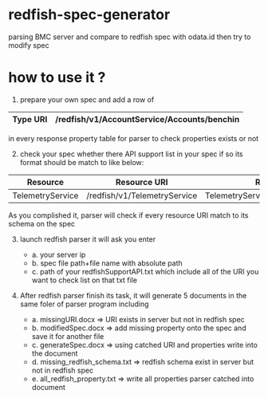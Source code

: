 # redfish-spec-generator
parsing BMC server and compare to redfish spec with odata.id then try to modify spec
# how to use it ?
1. prepare your own spec and add a row of 

|Type URI | /redfish/v1/AccountService/Accounts/benchin|
|---------|--------------------------------------------|

in every response property table for parser to check properties exists or not

2. check your spec whether there API support list in your spec if so its format should be match to like below:

|Resource         | Resource URI                 | Redfish Schema                         |
|-----------------|------------------------------|----------------------------------------|
|TelemetryService | /redfish/v1/TelemetryService |TelemetryService.v1_1_1.TelemetryService|


As you complished it, parser will check if every resource URI match to its schema on the spec

3. launch redfish parser it will ask you enter 
    * a. your server ip
    * b. spec file path+file name with absolute path
    * c. path of your redfishSupportAPI.txt which include all of the URI you want to check list on that txt file
    
4. After redfish parser finish its task, it will generate 5 documents in the same foler of parser program
    including 
    * a. missingURI.docx => URI exists in server but not in redfish spec
    * b. modifiedSpec.docx => add missing property onto the spec and save it for another file
    * c. generateSpec.docx => using catched URI and properties write into the document
    * d. missing_redfish_schema.txt => redfish schema exist in server but not in redfish spec
    * e. all_redfish_property.txt => write all properties parser catched into document


